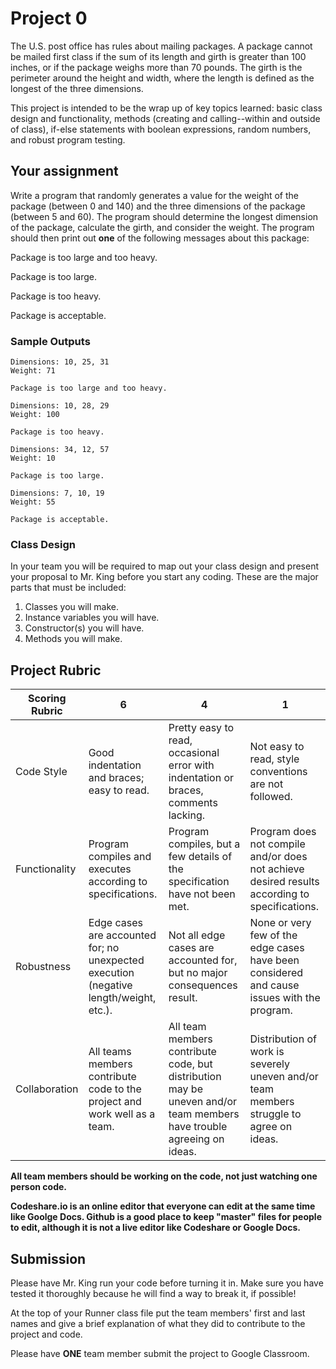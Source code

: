 # Project 0

The U.S. post office has rules about mailing packages. A package cannot be mailed first class if the sum of its length and girth is greater than 100 inches, or if the package weighs more than 70 pounds. The girth is the perimeter around the height and width, where the length is defined as the longest of the three dimensions.

This project is intended to be the wrap up of key topics learned: basic class design and functionality, methods (creating and calling--within and outside of class), if-else statements with boolean expressions, random numbers, and robust program testing.

## Your assignment

Write a program that randomly generates a value for the weight of the package (between 0 and 140) and the three dimensions of the package (between 5 and 60). The program should determine the longest dimension of the package, calculate the girth, and consider the weight. The program should then print out **one** of the following messages about this package:

Package is too large and too heavy.

Package is too large.

Package is too heavy.

Package is acceptable.

### Sample Outputs

```
Dimensions: 10, 25, 31
Weight: 71

Package is too large and too heavy.
```

```
Dimensions: 10, 28, 29
Weight: 100

Package is too heavy.
```

```
Dimensions: 34, 12, 57
Weight: 10

Package is too large.
```

```
Dimensions: 7, 10, 19
Weight: 55

Package is acceptable.
```

### Class Design

In your team you will be required to map out your class design and present your proposal to Mr. King before you start any coding. These are the major parts that must be included:

1. Classes you will make.
2. Instance variables you will have.
3. Constructor(s) you will have.
4. Methods you will make.

## Project Rubric

| Scoring Rubric | 6                                          | 4         | 1       |
| -------------- |------------------------------------------- | --------- |-------- |
| Code Style     | Good indentation and braces; easy to read. | Pretty easy to read, occasional error with indentation or braces, comments lacking. | Not easy to read, style conventions are not followed. |
| Functionality  | Program compiles and executes according to specifications. | Program compiles, but a few details of the specification have not been met. | Program does not compile and/or does not achieve desired results according to specifications. |
| Robustness     | Edge cases are accounted for; no unexpected execution (negative length/weight, etc.). | Not all edge cases are accounted for, but no major consequences result. | None or very few of the edge cases have been considered and cause issues with the program. |
| Collaboration  | All teams members contribute code to the project and work well as a team. | All team members contribute code, but distribution may be uneven and/or team members have trouble agreeing on ideas. | Distribution of work is severely uneven and/or team members struggle to agree on ideas. |

**All team members should be working on the code, not just watching one person code.**

**Codeshare.io is an online editor that everyone can edit at the same time like Goolge Docs. Github is a good place to keep "master" files for people to edit, although it is not a live editor like Codeshare or Google Docs.**

## Submission

Please have Mr. King run your code before turning it in. Make sure you have tested it thoroughly because he will find a way to break it, if possible!

At the top of your Runner class file put the team members' first and last names and give a brief explanation of what they did to contribute to the project and code.

Please have **ONE** team member submit the project to Google Classroom.


